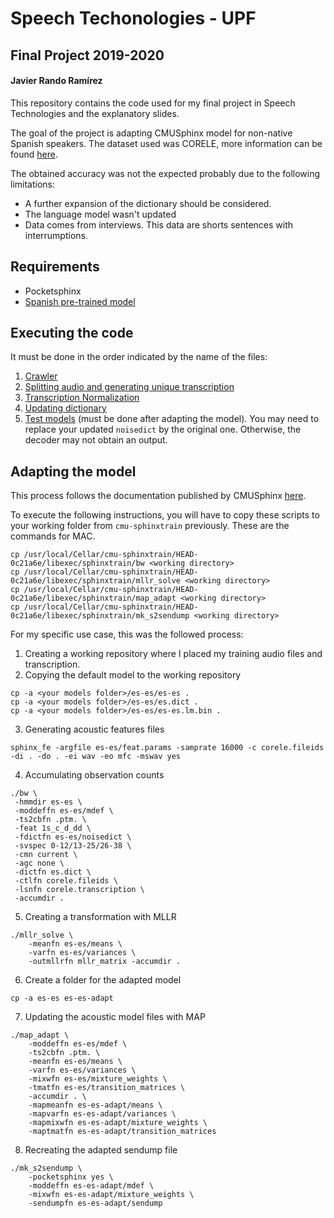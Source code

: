 # Speech Techonologies - UPF
## Final Project 2019-2020
#### Javier Rando Ramírez

This repository contains the code used for my final project in Speech Technologies and the explanatory slides.

The goal of the project is adapting CMUSphinx model for non-native Spanish speakers. The dataset used was CORELE, more information can be found [here](http://cartago.lllf.uam.es/corele/corpus_es.html).

The obtained accuracy was not the expected probably due to the following limitations:

* A further expansion of the dictionary should be considered.
* The language model wasn't updated
* Data comes from interviews. This data are shorts sentences with interrumptions.

## Requirements
* Pocketsphinx
* [Spanish pre-trained model](https://sourceforge.net/projects/cmusphinx/files/Acoustic%20and%20Language%20Models/Spanish/)

## Executing the code
It must be done in the order indicated by the name of the files:
1. [Crawler](https://github.com/javirandor/speech-technologies/blob/master/1.%20Crawler.ipynb)
2. [Splitting audio and generating unique transcription](https://github.com/javirandor/speech-technologies/blob/master/2.%20Split%20audio%20and%20generate%20transcription.ipynb)
3. [Transcription Normalization](https://github.com/javirandor/speech-technologies/blob/master/3.%20Transcription%20Normalization.ipynb)
4. [Updating dictionary](https://github.com/javirandor/speech-technologies/blob/master/4.%20Update%20Dictionary.ipynb)
5. [Test models](https://github.com/javirandor/speech-technologies/blob/master/5.%20Test%20models.ipynb) (must be done after adapting the model). You may need to replace your updated `noisedict` by the original one. Otherwise, the decoder may not obtain an output. 

## Adapting the model
This process follows the documentation published by CMUSphinx [here](https://cmusphinx.github.io/wiki/tutorialadapt/).

To execute the following instructions, you will have to copy these scripts to your working folder from `cmu-sphinxtrain` previously. These are the commands for MAC.

```
cp /usr/local/Cellar/cmu-sphinxtrain/HEAD-0c21a6e/libexec/sphinxtrain/bw <working directory>
cp /usr/local/Cellar/cmu-sphinxtrain/HEAD-0c21a6e/libexec/sphinxtrain/mllr_solve <working directory>
cp /usr/local/Cellar/cmu-sphinxtrain/HEAD-0c21a6e/libexec/sphinxtrain/map_adapt <working directory>
cp /usr/local/Cellar/cmu-sphinxtrain/HEAD-0c21a6e/libexec/sphinxtrain/mk_s2sendump <working directory>
```

For my specific use case, this was the followed process:
1. Creating a working repository where I placed my training audio files and transcription.
2. Copying the default model to the working repository
```
cp -a <your models folder>/es-es/es-es .
cp -a <your models folder>/es-es/es.dict .
cp -a <your models folder>/es-es/es-es.lm.bin .
```
3. Generating acoustic features files
```
sphinx_fe -argfile es-es/feat.params -samprate 16000 -c corele.fileids -di . -do . -ei wav -eo mfc -mswav yes
```
4. Accumulating observation counts
```
./bw \
 -hmmdir es-es \
 -moddeffn es-es/mdef \
 -ts2cbfn .ptm. \
 -feat 1s_c_d_dd \
 -fdictfn es-es/noisedict \
 -svspec 0-12/13-25/26-38 \
 -cmn current \
 -agc none \
 -dictfn es.dict \
 -ctlfn corele.fileids \
 -lsnfn corele.transcription \
 -accumdir .
```
5. Creating a transformation with MLLR
```
./mllr_solve \
    -meanfn es-es/means \
    -varfn es-es/variances \
    -outmllrfn mllr_matrix -accumdir .
```
6. Create a folder for the adapted model
```
cp -a es-es es-es-adapt
```
7. Updating the acoustic model files with MAP
```
./map_adapt \
    -moddeffn es-es/mdef \
    -ts2cbfn .ptm. \
    -meanfn es-es/means \
    -varfn es-es/variances \
    -mixwfn es-es/mixture_weights \
    -tmatfn es-es/transition_matrices \
    -accumdir . \
    -mapmeanfn es-es-adapt/means \
    -mapvarfn es-es-adapt/variances \
    -mapmixwfn es-es-adapt/mixture_weights \
    -maptmatfn es-es-adapt/transition_matrices
```
8. Recreating the adapted sendump file
```
./mk_s2sendump \
    -pocketsphinx yes \
    -moddeffn es-es-adapt/mdef \
    -mixwfn es-es-adapt/mixture_weights \
    -sendumpfn es-es-adapt/sendump
